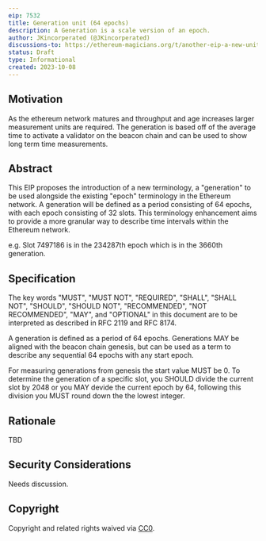 ```yaml
---
eip: 7532
title: Generation unit (64 epochs)
description: A Generation is a scale version of an epoch.
author: JKincorperated (@JKincorperated)
discussions-to: https://ethereum-magicians.org/t/another-eip-a-new-unit-the-generation/16024
status: Draft
type: Informational
created: 2023-10-08
---
```


## Motivation

As the ethereum network matures and throughput and age increases larger measurement units are required. The generation is based off of the average time to activate a validator on the beacon chain and can be used to show long term time measurements.

## Abstract

This EIP proposes the introduction of a new terminology, a "generation" to be used alongside the existing "epoch" terminology in the Ethereum network. A generation will be defined as a period consisting of 64 epochs, with each epoch consisting of 32 slots. This terminology enhancement aims to provide a more granular way to describe time intervals within the Ethereum network.

e.g. Slot 7497186 is in the 234287th epoch which is in the 3660th generation.

## Specification

The key words "MUST", "MUST NOT", "REQUIRED", "SHALL", "SHALL NOT", "SHOULD", "SHOULD NOT", "RECOMMENDED", "NOT RECOMMENDED", "MAY", and "OPTIONAL" in this document are to be interpreted as described in RFC 2119 and RFC 8174.

A generation is defined as a period of 64 epochs. Generations MAY be aligned with the beacon chain genesis, but can be used as a term to describe any sequential 64 epochs with any start epoch.

For measuring generations from genesis the start value MUST be 0. To determine the generation of a specific slot, you SHOULD divide the current slot by 2048 or you MAY devide the current epoch by 64, following this division you MUST round down the the lowest integer.

## Rationale

TBD

## Security Considerations

Needs discussion.

## Copyright

Copyright and related rights waived via [CC0](../LICENSE.md).
